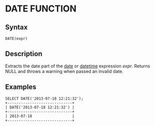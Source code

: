 
# DATE FUNCTION

## Syntax


```
DATE(expr)
```

## Description


Extracts the date part of the [date](../../../sql-language-structure/date-and-time-literals.md) or [datetime](../../../../data-types/date-and-time-data-types/datetime.md) expression *expr*. Returns NULL and throws a warning when passed an invalid date.


## Examples


```
SELECT DATE('2013-07-18 12:21:32');
+-----------------------------+
| DATE('2013-07-18 12:21:32') |
+-----------------------------+
| 2013-07-18                  |
+-----------------------------+
```
